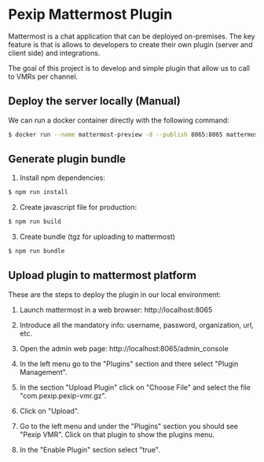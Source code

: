 # Pexip Mattermost Plugin

Mattermost is a chat application that can be deployed on-premises. The key feature is that is allows to developers to create their own plugin (server and client side) and integrations.

The goal of this project is to develop and simple plugin that allow us to call to VMRs per channel.

## Deploy the server locally (Manual)

We can run a docker container directly with the following command:

```bash
$ docker run --name mattermost-preview -d --publish 8065:8065 mattermost/mattermost-preview
```

## Generate plugin bundle

1. Install npm dependencies:

```bash
$ npm run install
```

2. Create javascript file for production:

```bash
$ npm run build
```

3. Create bundle (tgz for uploading to mattermost)

```bash
$ npm run bundle
```

## Upload plugin to mattermost platform

These are the steps to deploy the plugin in our local environment:

1. Launch mattermost in a web browser: http://localhost:8065

2. Introduce all the mandatory info: username, password, organization, url, etc.

3. Open the admin web page: http://localhost:8065/admin_console

4. In the left menu go to the "Plugins" section and there select "Plugin Management".

5. In the section "Upload Plugin" click on "Choose File" and select the file "com.pexip.pexip-vmr.gz".

6. Click on "Upload".

7. Go to the left menu and under the "Plugins" section you should see "Pexip VMR". Click on that plugin to show the plugins menu.

8. In the "Enable Plugin" section select "true".
